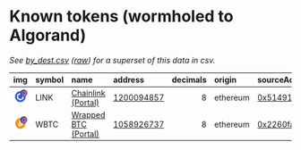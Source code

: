 
Known tokens (wormholed to Algorand)
===================================
_See [by_dest.csv](by_dest.csv) ([raw](https://raw.githubusercontent.com/xlabs/portal-bridge-ui/main/apps/token-list/content/by_dest.csv)) for a superset of this data in csv._

  
| img                                                                                                       | symbol   | name                                                                  | address                                                 |   decimals | origin   | sourceAddress                                                                                                         |   sourceDecimals | markets                      | symbol   |
|:----------------------------------------------------------------------------------------------------------|:---------|:----------------------------------------------------------------------|:--------------------------------------------------------|-----------:|:---------|:----------------------------------------------------------------------------------------------------------------------|-----------------:|:-----------------------------|:-----------------|
| ![LINK](https://raw.githubusercontent.com/xlabs/portal-bridge-ui/main/apps/token-list/assets/LINK_wh.png) | LINK     | [Chainlink (Portal)](http://coingecko.com/en/coins/chainlink)         | [1200094857](https://algoexplorer.io//token/1200094857) |          8 | ethereum | [0x514910771af9ca656af840dff83e8264ecf986ca](https://etherscan.io/address/0x514910771af9ca656af840dff83e8264ecf986ca) |               18 |                              | LINK             |
| ![WBTC](https://raw.githubusercontent.com/xlabs/portal-bridge-ui/main/apps/token-list/assets/WBTC_wh.png) | WBTC     | [Wrapped BTC (Portal)](http://coingecko.com/en/coins/wrapped-bitcoin) | [1058926737](https://algoexplorer.io//token/1058926737) |          8 | ethereum | [0x2260fac5e5542a773aa44fbcfedf7c193bc2c599](https://etherscan.io/address/0x2260fac5e5542a773aa44fbcfedf7c193bc2c599) |                8 | [pact](https://app.pact.fi/) | WBTC             |